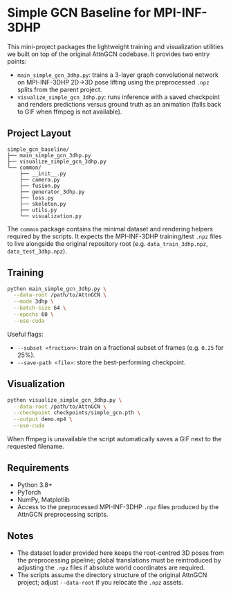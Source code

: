 # Simple GCN Baseline for MPI-INF-3DHP

This mini-project packages the lightweight training and visualization utilities we built on top of the original AttnGCN codebase. It provides two entry points:

- `main_simple_gcn_3dhp.py`: trains a 3-layer graph convolutional network on MPI-INF-3DHP 2D→3D pose lifting using the preprocessed `.npz` splits from the parent project.
- `visualize_simple_gcn_3dhp.py`: runs inference with a saved checkpoint and renders predictions versus ground truth as an animation (falls back to GIF when ffmpeg is not available).

## Project Layout

```
simple_gcn_baseline/
├── main_simple_gcn_3dhp.py
├── visualize_simple_gcn_3dhp.py
└── common/
    ├── __init__.py
    ├── camera.py
    ├── fusion.py
    ├── generator_3dhp.py
    ├── loss.py
    ├── skeleton.py
    ├── utils.py
    └── visualization.py
```

The `common` package contains the minimal dataset and rendering helpers required by the scripts. It expects the MPI-INF-3DHP training/test `.npz` files to live alongside the original repository root (e.g. `data_train_3dhp.npz`, `data_test_3dhp.npz`).

## Training

```bash
python main_simple_gcn_3dhp.py \
  --data-root /path/to/AttnGCN \
  --mode 3dhp \
  --batch-size 64 \
  --epochs 60 \
  --use-cuda
```

Useful flags:

- `--subset <fraction>`: train on a fractional subset of frames (e.g. `0.25` for 25%).
- `--save-path <file>`: store the best-performing checkpoint.

## Visualization

```bash
python visualize_simple_gcn_3dhp.py \
  --data-root /path/to/AttnGCN \
  --checkpoint checkpoints/simple_gcn.pth \
  --output demo.mp4 \
  --use-cuda
```

When ffmpeg is unavailable the script automatically saves a GIF next to the requested filename.

## Requirements

- Python 3.8+
- PyTorch
- NumPy, Matplotlib
- Access to the preprocessed MPI-INF-3DHP `.npz` files produced by the AttnGCN preprocessing scripts.

## Notes

- The dataset loader provided here keeps the root-centred 3D poses from the preprocessing pipeline; global translations must be reintroduced by adjusting the `.npz` files if absolute world coordinates are required.
- The scripts assume the directory structure of the original AttnGCN project; adjust `--data-root` if you relocate the `.npz` assets.

